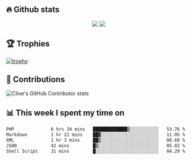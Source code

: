 ## &#128293; Github stats

<!-- GitHub Readme Streak Stats - https://github.com/DenverCoder1/github-readme-streak-stats -->
<p align="center">

<picture>
  <source 
    srcset="https://github-readme-stats.vercel.app/api?username=clivewalkden&count_private=true&show_icons=true&theme=darcula"
    media="(prefers-color-scheme: dark)"
  />
  <source
    srcset="https://github-readme-stats.vercel.app/api?username=clivewalkden&count_private=true&show_icons=true&theme=calm"
    media="(prefers-color-scheme: light), (prefers-color-scheme: no-preference)"
  />
  <img src="https://github-readme-stats.vercel.app/api?username=clivewalkden&count_private=true&show_icons=true&theme=darcula" />
</picture>

<a href="https://git.io/streak-stats" target="_blank">
  <img src="http://github-readme-streak-stats.herokuapp.com?user=clivewalkden&theme=darcula&date_format=j%20M%5B%20Y%5D" />
</a>

</p>

## &#127942; Trophies
[![trophy](https://github-profile-trophy.vercel.app/?username=clivewalkden&theme=onedark)](https://github.com/clivewalkden/github-profile-trophy)

## &#129309; Contributions
![Clive's GitHub Contributor stats](https://github-contributor-stats.vercel.app/api?username=clivewalkden)

## &#128202; This week I spent my time on
<!--START_SECTION:waka-->

```txt
PHP              6 hrs 34 mins   █████████████▒░░░░░░░░░░░   53.76 %
Markdown         1 hr 21 mins    ██▓░░░░░░░░░░░░░░░░░░░░░░   11.05 %
XML              1 hr 3 mins     ██▒░░░░░░░░░░░░░░░░░░░░░░   08.69 %
JSON             42 mins         █▒░░░░░░░░░░░░░░░░░░░░░░░   05.83 %
Shell Script     31 mins         █░░░░░░░░░░░░░░░░░░░░░░░░   04.29 %
```

<!--END_SECTION:waka-->
